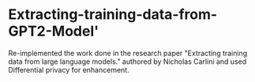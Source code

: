 # Extracting-training-data-from-GPT2-Model'
Re-implemented the work done in the research paper "Extracting training data from large language models." authored by Nicholas Carlini and used Differential privacy for enhancement. 
